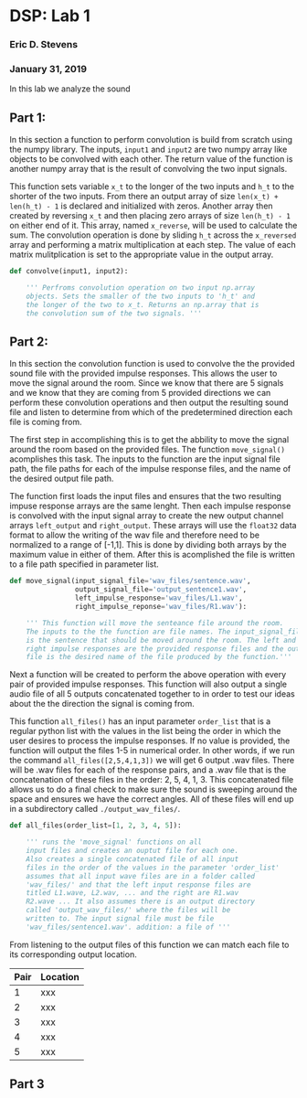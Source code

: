 # DSP: Lab 1
### Eric D. Stevens
### January 31, 2019

In this lab we analyze the sound

## Part 1:

In this section a function to perform convolution is build from
scratch using the numpy library. The inputs, `input1` and 
`input2` are two numpy array like objects to be convolved with
each other. The return value of the function is another numpy
array that is the result of convolving the two input signals. 

This function sets variable `x_t` to the longer of the two inputs
and `h_t` to the shorter of the two inputs. From there an output
array of size `len(x_t) + len(h_t) - 1` is declared and initialized
with zeros. Another array then created by reversing `x_t` and then
placing zero arrays of size `len(h_t) - 1` on either end of it.
This array, named `x_reverse`, will be used to calculate the sum.
The convolution operation is done by sliding `h_t` across the 
`x_reversed` array and performing a matrix multiplication at each
step. The value of each matrix mulitplication is set to the 
appropriate value in the output array. 

```python
def convolve(input1, input2):

    ''' Perfroms convolution operation on two input np.array
    objects. Sets the smaller of the two inputs to 'h_t' and
    the longer of the two to x_t. Returns an np.array that is
    the convolution sum of the two signals. '''
```

## Part 2:

In this section the convolution function is used to convolve the
the provided sound file with the provided impulse responses. This
allows the user to move the signal around the room. Since we know
that there are 5 signals and we know that they are coming from 5
provided directions we can perform these convolution operations 
and then output the resulting sound file and listen to determine 
from which of the predetermined direction each file is coming from.

The first step in accomplishing this is to get the abbility to 
move the signal around the room based on the provided files. The
function `move_signal()` acomplishes this task. The inputs to the
function are the input signal file path, the file paths for each
of the impulse response files, and the name of the desired output
file path. 

The function first loads the input files and ensures that the two
resulting impuse response arrays are the same lenght. Then each
impulse response is convolved with the input signal array to 
create the new output channel arrays `left_output` and 
`right_output`. These arrays will use the `float32` data format 
to allow the writing of the wav file and therefore need to be
normalized to a range of [-1,1]. This is done by dividing both
arrays by the maximum value in either of them. After this is
acomplished the file is written to a file path specified in
parameter list. 


```python
def move_signal(input_signal_file='wav_files/sentence.wav',
                output_signal_file='output_sentence1.wav',
                left_impulse_response='wav_files/L1.wav',
                right_impulse_reponse='wav_files/R1.wav'):

    ''' This function will move the senteance file around the room.
    The inputs to the the function are file names. The input_signal_file
    is the sentence that should be moved around the room. The left and
    right impulse responses are the provided response files and the output
    file is the desired name of the file produced by the function.'''
```

Next a function will be created to perform the above operation 
with every pair of provided impulse responses. This function
will also output a single audio file of all 5 outputs 
concatenated together to in order to test our ideas about the 
the direction the signal is coming from. 

This function `all_files()` has an input parameter `order_list`
that is a regular python list with the values in the list being
the order in which the user desires to process the impulse 
responses. If no value is provided, the function will output the
files 1-5 in numerical order. In other words, if we run the 
command `all_files([2,5,4,1,3])` we will get 6 output .wav files.
There will be .wav files for each of the response pairs, and a
.wav file that is the concatenation of these files in the 
order: 2, 5, 4, 1, 3. This concatenated file allows us to do
a final check to make sure the sound is sweeping around the
space and ensures we have the correct angles. All of these
files will end up in a subdirectory called `./output_wav_files/`.

```python
def all_files(order_list=[1, 2, 3, 4, 5]):

    ''' runs the 'move_signal' functions on all
    input files and creates an ouptut file for each one.
    Also creates a single concatenated file of all input
    files in the order of the values in the parameter 'order_list'
    assumes that all input wave files are in a folder called
    'wav_files/' and that the left input response files are
    titled L1.wave, L2.wav, ... and the right are R1.wav
    R2.wave ... It also assumes there is an output directory
    called 'output_wav_files/' where the files will be
    written to. The input signal file must be file
    'wav_files/sentence1.wav'. addition: a file of '''
```

From listening to the output files of this function we can 
match each file to its corresponding output location.

| **Pair** | **Location** |
|----------|--------------|
| 1        | xxx          |
| 2        | xxx          |
| 3        | xxx          |
| 4        | xxx          |
| 5        | xxx          |


## Part 3

